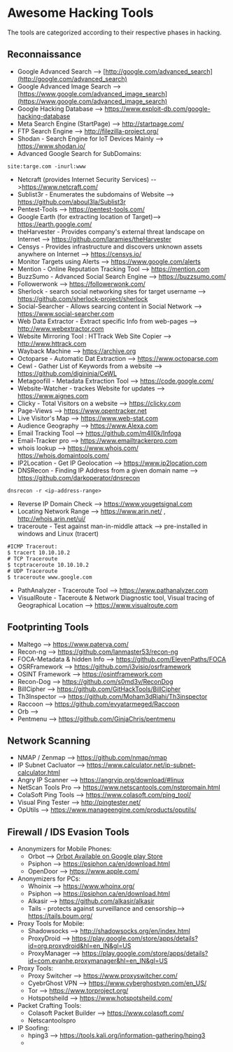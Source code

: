 # Awesome Hacking Tools
The tools are categorized according to their respective phases in hacking.

## Reconnaissance
- Google Advanced Search --> [http://google.com/advanced_search](http://google.com/advanced_search)
- Google Advanced Image Search --> [https://www.google.com/advanced_image_search](https://www.google.com/advanced_image_search)
- Google Hacking Database --> https://www.exploit-db.com/google-hacking-database
- Meta Search Engine (StartPage) --> http://startpage.com/
- FTP Search Engine --> http://filezilla-project.org/
- Shodan - Search Engine for IoT Devices Mainly --> https://www.shodan.io/
- Advanced Google Search for SubDomains:

```
site:targe.com -inurl:www
```
- Netcraft (provides Internet Security Services) -->https://www.netcraft.com/
- Sublist3r - Enumerates the subdomains of Website --> https://github.com/aboul3la/Sublist3r
- Pentest-Tools --> https://pentest-tools.com/
- Google Earth (for extracting location of Target)--> https://earth.google.com/
- theHarvester - Provides company's external threat landscape on Internet --> https://github.com/laramies/theHarvester
- Censys - Provides infrastructure and discovers unknown assets anywhere on Internet  --> https://censys.io/
- Monitor Targets using Alerts --> https://www.google.com/alerts
- Mention - Online Reputation Tracking Tool --> https://mention.com
- BuzzSumo - Advanced Social Search Engine --> https://buzzsumo.com/
- Followerwonk --> https://followerwonk.com/
- Sherlock - search social networking sites for target username --> https://github.com/sherlock-project/sherlock
- Social-Searcher - Allows searcing content in Social Network --> https://www.social-searcher.com
- Web Data Extractor - Extract specific Info from web-pages --> http://www.webextractor.com
- Website Mirroring Tool : HTTrack Web Site Copier --> http://www.httrack.com
- Wayback Machine --> https://archive.org
- Octoparse - Automatic Dat Extraction --> https://www.octoparse.com
- Cewl - Gather List of Keywords from a website --> https://github.com/digininja/CeWL
- Metagoofill - Metadata Extraction Tool --> https://code.google.com/
- Website-Watcher - trackes Website for updates --> https://www.aignes.com
- Clicky - Total Visitors on a website --> https://clicky.com
- Page-Views  --> https://www.opentracker.net
- Live Visitor's Map --> https://www.web-stat.com
- Audience Geography --> https://www.Alexa.com
- Email Tracking Tool --> https://github.com/m4ll0k/Infoga
- Email-Tracker pro --> https://www.emailtrackerpro.com
- whois lookup --> https://www.whois.com/ https://whois.domaintools.com/
- IP2Location - Get IP Geolocation --> https://www.ip2location.com
- DNSRecon - Finding IP Address from a given domain name --> https://github.com/darkoperator/dnsrecon
```
dnsrecon -r <ip-address-range>
```
- Reverse IP Domain Check --> https://www.yougetsignal.com
- Locating Network Range --> https://www.arin.net/ , http://whois.arin.net/ui/
- traceroute - Test against man-in-middle attack --> pre-installed in windows and Linux (tracert)
```shell
#ICMP Tracerout:
$ tracert 10.10.10.2
# TCP Traceroute
$ tcptraceroute 10.10.10.2
# UDP Traceroute
$ traceroute www.google.com
```
- PathAnalyzer - Traceroute Tool --> https://www.pathanalyzer.com
- VisualRoute - Taceroute & Network Diagnostic tool, Visual tracing of Geographical Location --> https://www.visualroute.com


## Footprinting Tools
- Maltego --> https://www.paterva.com/
- Recon-ng --> https://github.com/lanmaster53/recon-ng
- FOCA-Metadata & hidden Info  --> https://github.com/ElevenPaths/FOCA
- OSRFramework --> https://github.com/i3visio/osrframework
- OSINT Framework --> https://osintframework.com
- Recon-Dog --> https://github.com/s0md3v/ReconDog
- BillCipher --> https://github.com/GitHackTools/BillCipher
- Th3Inspector --> https://github.com/Moham3dRiahi/Th3inspector
- Raccoon --> https://github.com/evyatarmeged/Raccoon
- Orb -->
- Pentmenu --> https://github.com/GinjaChris/pentmenu


## Network Scanning
 - NMAP / Zenmap --> https://github.com/nmap/nmap
 - IP Subnet Cacluator --> https://www.calculator.net/ip-subnet-calculator.html
 - Angry IP Scanner --> https://angryip.org/download/#linux
 - NetScan Tools Pro --> https://www.netscantools.com/nstpromain.html
 - ColaSoft Ping Tools --> https://www.colasoft.com/ping_tool/
 - Visual Ping Tester --> http://pingtester.net/
 - OpUtils --> https://www.manageengine.com/products/oputils/


## Firewall / IDS Evasion Tools
- Anonymizers for Mobile Phones:
	- Orbot --> [Orbot Available on Google play Store ](https://play.google.com/store/apps/details?id=org.torproject.android&hl=en_IN&gl=US)
	- Psiphon --> https://psiphon.ca/en/download.html
	- OpenDoor --> https://www.apple.com/
- Anonymizers for PCs:
	- Whoinix --> https://www.whoinx.org/
	- Psiphon --> https://psiphon.ca/en/download.html
	- Alkasir --> https://github.com/alkasir/alkasir
	- Tails - protects against surveillance and censorship--> https://tails.boum.org/ 
- Proxy Tools for Mobile:
	- Shadowsocks --> http://shadowsocks.org/en/index.html
	- ProxyDroid --> https://play.google.com/store/apps/details?id=org.proxydroid&hl=en_IN&gl=US
	- ProxyManager --> https://play.google.com/store/apps/details?id=com.evanhe.proxymanager&hl=en_IN&gl=US
- Proxy Tools:
	- Proxy Switcher --> https://www.proxyswitcher.com/
	- CyebrGhost VPN --> https://www.cyberghostvpn.com/en_US/
	- Tor --> https://www.torproject.org/
	- Hotspotsheild --> https://www.hotspotsheild.com/
- Packet Crafting Tools:
	- Colasoft Packet Builder --> https://www.colasoft.com/
	- Netscantoolspro
- IP Soofing:
	- hping3 --> https://tools.kali.org/information-gathering/hping3
	- 